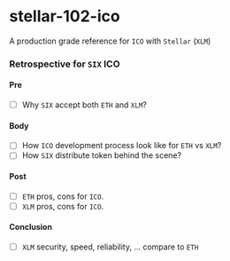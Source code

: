 # stellar-102-ico
A production grade reference for `ICO` with `Stellar` (`XLM`)

### Retrospective for `SIX` ICO
#### Pre
- [ ] Why `SIX` accept both `ETH` and `XLM`?

#### Body
- [ ] How `ICO` development process look like for `ETH` vs `XLM`?
- [ ] How `SIX` distribute token behind the scene?

#### Post
- [ ] `ETH` pros, cons for `ICO`.
- [ ] `XLM` pros, cons for `ICO`.

#### Conclusion
- [ ] `XLM` security, speed, reliability, ... compare to `ETH`

